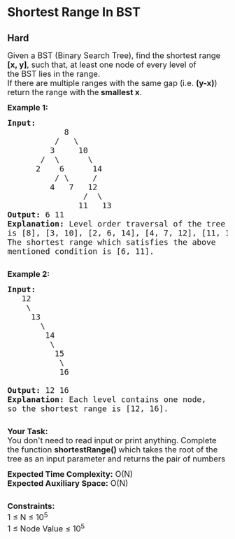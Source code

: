 # Shortest Range In BST
## Hard 
<div class="problem-statement">
                <p></p><p><span style="font-size:18px">Given a BST (Binary Search Tree), find the shortest range <strong>[x, y]</strong>, such that,&nbsp;at least one node of every level of the&nbsp;BST lies in the&nbsp;range.<br>
If there are multiple ranges with the same gap (i.e. <strong>(y-x)</strong>) return the range with<strong> </strong>the<strong> smallest x</strong>.</span></p>

<p><span style="font-size:18px"><strong>Example 1:</strong></span></p>

<pre><span style="font-size:18px"><strong>Input:</strong>
    </span>&nbsp;        <span style="font-size:18px"> 8
&nbsp; &nbsp; &nbsp; &nbsp;   /&nbsp; &nbsp;\
&nbsp; &nbsp; &nbsp; &nbsp; &nbsp;3&nbsp; &nbsp;  10
&nbsp; &nbsp;    /&nbsp; \&nbsp; &nbsp; &nbsp; \
&nbsp; &nbsp; &nbsp; 2&nbsp; &nbsp; 6&nbsp; &nbsp; &nbsp; 14
&nbsp; &nbsp; &nbsp; &nbsp; &nbsp; /&nbsp;\&nbsp; &nbsp; &nbsp;/
&nbsp; &nbsp; &nbsp; &nbsp; &nbsp;4&nbsp;  7&nbsp; &nbsp;12
&nbsp; &nbsp; &nbsp; &nbsp; &nbsp; &nbsp; &nbsp; &nbsp; /&nbsp; \
&nbsp; &nbsp; &nbsp; &nbsp; &nbsp; &nbsp; &nbsp; &nbsp;11&nbsp;  13
<strong>Output:</strong> 6 11
<strong>Explanation:</strong> Level order traversal of the tree 
is [8], [3, 10], [2, 6, 14], [4, 7, 12], [11, 13]. 
The shortest range which satisfies the above 
mentioned condition is [6, 11]. </span></pre>

<p><br>
<span style="font-size:18px"><strong>Example 2:</strong></span></p>

<pre><span style="font-size:18px"><strong>Input:</strong>
   12
&nbsp; &nbsp; \
&nbsp; &nbsp; &nbsp;13
&nbsp; &nbsp; &nbsp; &nbsp;\
&nbsp; &nbsp; &nbsp; &nbsp; 14
&nbsp; &nbsp; &nbsp; &nbsp; &nbsp;\
&nbsp; &nbsp; &nbsp; &nbsp; &nbsp; 15
&nbsp; &nbsp; &nbsp; &nbsp; &nbsp;  \
&nbsp; &nbsp; &nbsp; &nbsp;    16

<strong>Output:</strong> 12 16
<strong>Explanation:</strong> Each level contains one node, 
so the shortest range is [12, 16].</span></pre>

<p><br>
<span style="font-size:18px"><strong>Your Task:</strong><br>
You don't need to read input or print anything. Complete the function <strong>shortestRange() </strong>which takes the root of the tree as an input parameter and returns the pair of numbers</span></p>

<p><span style="font-size:18px"><strong>Expected Time Complexity:</strong> O(N)<br>
<strong>Expected Auxiliary Space:</strong> O(N)</span></p>

<p><br>
<span style="font-size:18px"><strong>Constraints:</strong><br>
1 ≤ N&nbsp;≤ 10<sup>5</sup><br>
1 ≤ Node Value ≤ 10<sup>5</sup></span></p>
 <p></p>
            </div>